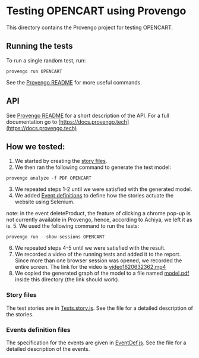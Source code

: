 # Testing OPENCART using Provengo
This directory contains the Provengo project for testing OPENCART.

## Running the tests

To run a single random test, run:
```shell 
provengo run OPENCART
```

See the [Provengo README](OPENCART/README.md) for more useful commands.

## API
See [Provengo README](OPENCART/README.md) for a short description of the API.
For a full documentation go to [https://docs.provengo.tech](https://docs.provengo.tech)

## How we tested:
1. We started by creating the [story files](OPENCART/spec/js/AddComment.story.js).
2. We then ran the following command to generate the test model:
```shell
provengo analyze -f PDF OPENCART   
```
3. We repeated steps 1-2 until we were satisfied with the generated model.
4. We added [Event definitions](OPENCART/spec/js/AddComment.EventDef.js) to define how the stories actuate the website using Selenium.

note: in the event deleteProduct, the feature of clicking a chrome pop-up is not currently available in Provengo, hence, 
according to Achiya, we left it as is.
5. We used the following command to run the tests:
```shell
provengo run --show-sessions OPENCART
```
6. We repeated steps 4-5 until we were satisfied with the result.
7. We recorded a video of the running tests and added it to the report. Since more than one browser session was opened, we recorded the entire screen. The link for the video is [video1620632362.mp4](video1620632362.mp4)
8. We copied the generated graph of the model to a file named [model.pdf](model.pdf) inside this directory (the link should work).

### Story files
The test stories are in [Tests.story.js](OPENCART/spec/js/AddComment.story.js). See the file for a detailed description of the stories.


### Events definition files
The specification for the events are given in [EventDef.js](OPENCART/spec/js/AddComment.EventDef.js). See the file for a detailed description of the events.


